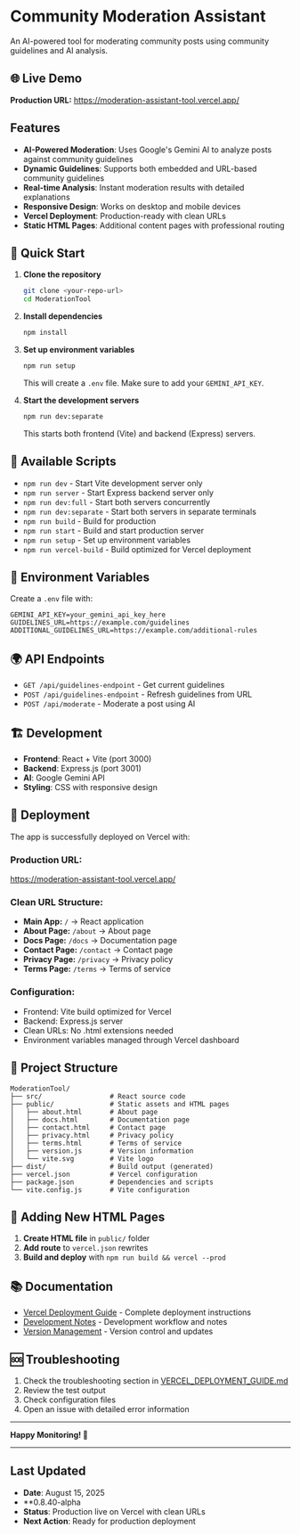 # Community Moderation Assistant

An AI-powered tool for moderating community posts using community guidelines and AI analysis.

## 🌐 Live Demo

**Production URL:** https://moderation-assistant-tool.vercel.app/

## Features

- **AI-Powered Moderation**: Uses Google's Gemini AI to analyze posts against community guidelines
- **Dynamic Guidelines**: Supports both embedded and URL-based community guidelines
- **Real-time Analysis**: Instant moderation results with detailed explanations
- **Responsive Design**: Works on desktop and mobile devices
- **Vercel Deployment**: Production-ready with clean URLs
- **Static HTML Pages**: Additional content pages with professional routing

## 🚀 Quick Start

1. **Clone the repository**
   ```bash
   git clone <your-repo-url>
   cd ModerationTool
   ```

2. **Install dependencies**
   ```bash
   npm install
   ```

3. **Set up environment variables**
   ```bash
   npm run setup
   ```
   This will create a `.env` file. Make sure to add your `GEMINI_API_KEY`.

4. **Start the development servers**
   ```bash
   npm run dev:separate
   ```
   This starts both frontend (Vite) and backend (Express) servers.

## 📱 Available Scripts

- `npm run dev` - Start Vite development server only
- `npm run server` - Start Express backend server only
- `npm run dev:full` - Start both servers concurrently
- `npm run dev:separate` - Start both servers in separate terminals
- `npm run build` - Build for production
- `npm run start` - Build and start production server
- `npm run setup` - Set up environment variables
- `npm run vercel-build` - Build optimized for Vercel deployment

## 🔧 Environment Variables

Create a `.env` file with:

```env
GEMINI_API_KEY=your_gemini_api_key_here
GUIDELINES_URL=https://example.com/guidelines
ADDITIONAL_GUIDELINES_URL=https://example.com/additional-rules
```

## 🌍 API Endpoints

- `GET /api/guidelines-endpoint` - Get current guidelines
- `POST /api/guidelines-endpoint` - Refresh guidelines from URL
- `POST /api/moderate` - Moderate a post using AI

## 🏗️ Development

- **Frontend**: React + Vite (port 3000)
- **Backend**: Express.js (port 3001)
- **AI**: Google Gemini API
- **Styling**: CSS with responsive design

## 🚀 Deployment

The app is successfully deployed on Vercel with:

### **Production URL:**
https://moderation-assistant-tool.vercel.app/

### **Clean URL Structure:**
- **Main App:** `/` → React application
- **About Page:** `/about` → About page
- **Docs Page:** `/docs` → Documentation page
- **Contact Page:** `/contact` → Contact page
- **Privacy Page:** `/privacy` → Privacy policy
- **Terms Page:** `/terms` → Terms of service

### **Configuration:**
- Frontend: Vite build optimized for Vercel
- Backend: Express.js server
- Clean URLs: No .html extensions needed
- Environment variables managed through Vercel dashboard

## 📁 Project Structure

```
ModerationTool/
├── src/                 # React source code
├── public/              # Static assets and HTML pages
│   ├── about.html       # About page
│   ├── docs.html        # Documentation page
│   ├── contact.html     # Contact page
│   ├── privacy.html     # Privacy policy
│   ├── terms.html       # Terms of service
│   ├── version.js       # Version information
│   └── vite.svg         # Vite logo
├── dist/                # Build output (generated)
├── vercel.json          # Vercel configuration
├── package.json         # Dependencies and scripts
└── vite.config.js       # Vite configuration
```

## 🔄 Adding New HTML Pages

1. **Create HTML file** in `public/` folder
2. **Add route** to `vercel.json` rewrites
3. **Build and deploy** with `npm run build && vercel --prod`

## 📚 Documentation

- [Vercel Deployment Guide](VERCEL_DEPLOYMENT_GUIDE.md) - Complete deployment instructions
- [Development Notes](DEVELOPMENT_NOTES.md) - Development workflow and notes
- [Version Management](VERSION_MANAGEMENT.md) - Version control and updates

## 🆘 Troubleshooting

1. Check the troubleshooting section in [VERCEL_DEPLOYMENT_GUIDE.md](VERCEL_DEPLOYMENT_GUIDE.md)
2. Review the test output
3. Check configuration files
4. Open an issue with detailed error information

---

**Happy Monitoring! 🚀**

---

## Last Updated
- **Date**: August 15, 2025
- **0.8.40-alpha
- **Status**: Production live on Vercel with clean URLs
- **Next Action**: Ready for production deployment 